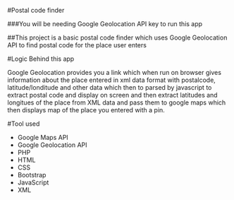 #Postal code finder

###You will be needing Google Geolocation API key to run this app

##This project is a basic postal code finder which uses Google Geolocation API to find postal code for the place user enters

#Logic Behind this app

Google Geolocation provides you a link which when run on browser gives information about the place entered in xml data format with postalcode, latitude/londitude and other data which then to parsed by javascript to extract postal code and display on screen and then extract latitudes and longitues of the place from XML data and pass them to google maps which then displays map of the place you entered with a pin.

#Tool used

* Google Maps API
* Google Geolocation API
* PHP
* HTML
* CSS
* Bootstrap
* JavaScript
* XML
